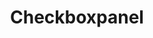 ---
layout: pattern.njk
tags: 
    - lean_components_de
key: checkboxpanel-lean_de
title: Checkboxpanel
parent: lean_components_de
image: lean/overview/checkboxpanel.webp
keywords: 
order: 70
---